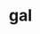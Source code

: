 ---
category: 3-letters
denotation: null
name: gal
reference_link: https://www.etymonline.com/word/gal
root_language: null
root_name: null
title: gal
type: free
word_sums:
- respelling: gal
  sum: 'Gal + '
---